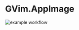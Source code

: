 # GVim.AppImage

![example workflow](https://github.com/nx-appbuild-hub/GVim.AppImage//actions/workflows/makefile.yml/badge.svg)
